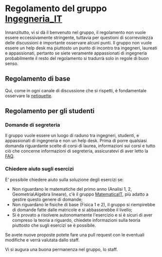 # Regolamento del gruppo [Ingegneria_IT](https://t.me/ingegneria_IT)
Innanzitutto, vi si dà il benvenuto nel gruppo, il regolamento non vuole essere eccessivamente stringente, tuttavia per questioni di scorrevolezza delle discussioni è importante osservare alcuni punti.
Il gruppo non vuole essere un help desk ma piuttosto un punto di incontro tra ingegneri, laureati e appassionati, pertanto se siete veramente appassionati di ingegneria probabilmente il resto del regolamento si tradurrà solo in regole di buon senso.

## Regolamento di base
Qui, come in ogni canale di discussione che si rispetti, è fondamentale osservare la [netiquette](https://it.wikipedia.org/wiki/Netiquette).

## Regolamento per gli studenti
### Domande di segreteria
Il gruppo vuole essere un luogo di raduno tra ingegneri, studenti, e appassionati di ingegneria e non un help desk.
Prima di porre qualsiasi domanda riguardante scelte di corsi di laurea, informazioni sui corsi e tutto ciò che concerne informazioni di segreteria, assicuratevi di aver letto la [FAQ](FAQ.md).

### Chiedere aiuto sugli esercizi
E' possibile chiedere aiuto sulla soluzione degli esercizi se:
- Non riguardano le matematiche del primo anno (Analisi 1, 2, Geometria\Algebra lineare), c'è il gruppo [MatematicaIT](https://t.me/matematicaIT), più adatto a gestire questo genere di domande;
- Non riguardano le fisiche di base (Fisica 1 e 2), il gruppo si riempirebbe di domande fatte dalle matricole e si abbasserebbe il livello;
- Si è provato a risolvere autonomamente l'esercizio e si è sicuri di aver compreso la teoria a riguardo, chiedete informazioni sulla teoria piuttosto che sugli esercizi se è possibile.

Se avete nuove proposte potete fare una pull request con le eventuali modifiche e verrà valutata dallo staff.

Vi si augura una buona permanenza nel gruppo,
lo staff.

